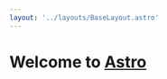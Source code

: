 ```yaml
---
layout: '../layouts/BaseLayout.astro'
---
```


# Welcome to <a href="https://astro.build/">Astro</a></h1>

